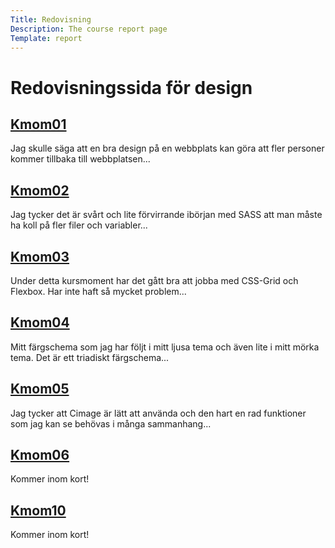 ```yaml
---
Title: Redovisning
Description: The course report page
Template: report
---
```


Redovisningssida för design
==================

<div class="kmom-box">
    <h2><a href="report/kmom01">Kmom01</a></h2>
    <p>Jag skulle säga att en bra design på en webbplats kan göra att fler
    personer kommer tillbaka till webbplatsen...<a href="report/kmom01"><i class="fas fa-arrow-circle-right"></i></p></a>
</div>

<div class="kmom-box">
    <h2><a href="report/kmom02">Kmom02</a></h2>
    <p>Jag tycker det är svårt och lite förvirrande ibörjan med SASS att man måste ha koll på fler filer och variabler...<a href="report/kmom02"><i class="fas fa-arrow-circle-right"></i></p></a>
</div>

<div class="kmom-box">
    <h2><a href="report/kmom03">Kmom03</a></h2>
    <p>Under detta kursmoment har det gått bra att jobba med CSS-Grid och Flexbox.
    Har inte haft så mycket problem...<a href="report/kmom03"><i class="fas fa-arrow-circle-right"></i></p></a>
</div>

<div class="kmom-box">
    <h2><a href="report/kmom04">Kmom04</a></h2>
    <p>Mitt färgschema som jag har följt i mitt ljusa tema och även lite i mitt mörka tema. Det är ett triadiskt färgschema...<a href="report/kmom04"><i class="fas fa-arrow-circle-right"></i></p></a>
</div>

<div class="kmom-box">
    <h2><a href="report/kmom05">Kmom05</a></h2>
    <p>Jag tycker att Cimage är lätt att använda och den hart en rad funktioner som jag kan se behövas i många sammanhang...<a href="report/kmom05"><i class="fas fa-arrow-circle-right"></i></p></a>
</div>

<div class="kmom-box">
    <h2><a href="report/kmom06">Kmom06</a></h2>
    <p>Kommer inom kort!<a href="report/kmom06"><i class="fas fa-arrow-circle-right"></i></p></a>
</div>

<div class="kmom-box project">
    <h2><a href="report/kmom10">Kmom10</a></h2>
    <p>Kommer inom kort!<a href="report/kmom10"><i class="fas fa-arrow-circle-right"></i></p></a>
</div>
